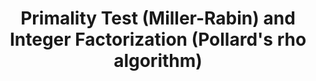 ---
title: Primality Test (Miller-Rabin) and Integer Factorization (Pollard's rho algorithm)
documentation_of: ./integer_factorization_Pollard_rho.hpp
---